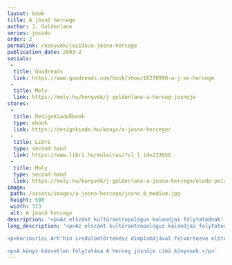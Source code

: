 ```yaml
---
layout: book
title: A jósnő hercege
author: J. Goldenlane
series: josido
order: 2
permalink: /konyvek/josido/a-josno-hercege
publication_date: 2003-2
socials:
 -
  title: Goodreads
  link: https://www.goodreads.com/book/show/16270990-a-j-sn-hercege
 -
  title: Moly
  link: https://moly.hu/konyvek/j-goldenlane-a-herceg-josnoje
stores:
 -
  title: DesignKiadoEbook
  type: ebook
  link: https://designkiado.hu/konyv/a-josno-hercege/
 -
  title: Libri
  type: second-hand
  link: https://www.libri.hu/muleiras/?sl_l_id=233655
 -
  title: Moly
  type: second-hand
  link: https://moly.hu/konyvek/j-goldenlane-a-josno-hercege/elado-peldanyok
image: 
 path: /assets/images/a-josno-hercege/josno_0_medium.jpg
 height: 500
 width: 313
 alt: A jósnő hercege
description: '<p>Az elszánt kultúrantropológus kalandjai folytatódnak! [...]</p>'
long_description: '<p>Az elszánt kultúrantropológus kalandjai folytatódnak!</p>

<p>Korinorisi Arh’hin irodalomtörténész dimplomájával felvértezve elítélt rabként követ tör, szökött rabszolgaként menekül fél Szithanon keresztül, jósnőként szélhámoskodik, és amikor azt hiszi, rosszabb már nem lehet, akkor ismételten belekeveredik a napi politika intrikáiba is. És persze ettől még rosszabb lesz. De felemelt fejjel tűr, buzgón jegyzetel, és töretlenül bízik, hogy valahogyan csak jó vége lesz!</p>

<p>A könyv közvetlen folytatása A herceg jósnője című könyvnek.</p>'
---
```

